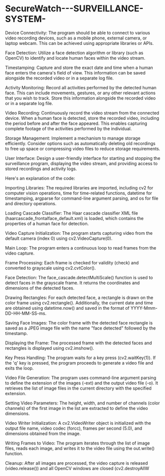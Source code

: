 # SecureWatch---SURVEILLANCE-SYSTEM-


Device Connectivity: The program should be able to connect to various video recording devices, such as a mobile phone, external camera, or laptop webcam. This can be achieved using appropriate libraries or APIs.

Face Detection: Utilize a face detection algorithm or library (such as OpenCV) to identify and locate human faces within the video stream.

Timestamping: Capture and store the exact date and time when a human face enters the camera's field of view. This information can be saved alongside the recorded video or in a separate log file.

Activity Monitoring: Record all activities performed by the detected human face. This can include movements, gestures, or any other relevant actions that you wish to track. Store this information alongside the recorded video or in a separate log file.

Video Recording: Continuously record the video stream from the connected device. When a human face is detected, store the recorded video, including the period before and after the face appeared. This enables capturing complete footage of the activities performed by the individual.

Storage Management: Implement a mechanism to manage storage efficiently. Consider options such as automatically deleting old recordings to free up space or compressing video files to reduce storage requirements.

User Interface: Design a user-friendly interface for starting and stopping the surveillance program, displaying the video stream, and providing access to stored recordings and activity logs.

Here's an explanation of the code:

Importing Libraries: The required libraries are imported, including cv2 for computer vision operations, time for time-related functions, datetime for timestamping, argparse for command-line argument parsing, and os for file and directory operations.

Loading Cascade Classifier: The Haar cascade classifier XML file (haarcascade_frontalface_default.xml) is loaded, which contains the properties of a human face for detection.

Video Capture Initialization: The program starts capturing video from the default camera (index 0) using cv2.VideoCapture(0).

Main Loop: The program enters a continuous loop to read frames from the video capture.

Frame Processing: Each frame is checked for validity (check) and converted to grayscale using cv2.cvtColor().

Face Detection: The face_cascade.detectMultiScale() function is used to detect faces in the grayscale frame. It returns the coordinates and dimensions of the detected faces.

Drawing Rectangles: For each detected face, a rectangle is drawn on the color frame using cv2.rectangle(). Additionally, the current date and time are obtained using datetime.now() and saved in the format of YYYY-Mmm-DD-HH-MM-SS-ms.

Saving Face Images: The color frame with the detected face rectangle is saved as a JPEG image file with the name "face detected" followed by the timestamp.

Displaying the Frame: The processed frame with the detected faces and rectangles is displayed using cv2.imshow().

Key Press Handling: The program waits for a key press (cv2.waitKey(1)). If the 'q' key is pressed, the program proceeds to generate a video file and exits the loop.

Video File Generation: The program uses command-line argument parsing to define the extension of the images (-ext) and the output video file (-o). It retrieves the list of image files in the current directory with the specified extension.

Setting Video Parameters: The height, width, and number of channels (color channels) of the first image in the list are extracted to define the video dimensions.

Video Writer Initialization: A cv2.VideoWriter object is initialized with the output file name, video codec (forcc), frames per second (5.0), and dimensions obtained from the image.

Writing Frames to Video: The program iterates through the list of image files, reads each image, and writes it to the video file using the out.write() function.

Cleanup: After all images are processed, the video capture is released (video.release()) and all OpenCV windows are closed (cv2.destroyAllW
